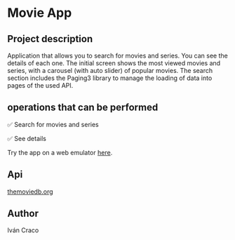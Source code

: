 <h1>Movie App</h1>
<h2>Project description</h2>
<p>Application that allows you to search for movies and series. You can see the details of each one. The initial screen shows the most viewed movies and series, with a carousel (with auto slider) of popular movies. The search section includes the Paging3 library to manage the loading of data into pages of the used API.</p>
<h2>operations that can be performed</h2>
<p>&#9989 Search for movies and series </p>
<p>&#9989 See details</p>
<p>Try the app on a web emulator <a href="https://appetize.io/embed/jvh6nmhp6osps2twv3tsrrbrym" target="_blank">here</a>.</p>
<h2>Api</h2>
<a href="https://www.themoviedb.org/" target="_blank">themoviedb.org</a>
<h2>Author</h2>
<span>Iván Craco</span>
